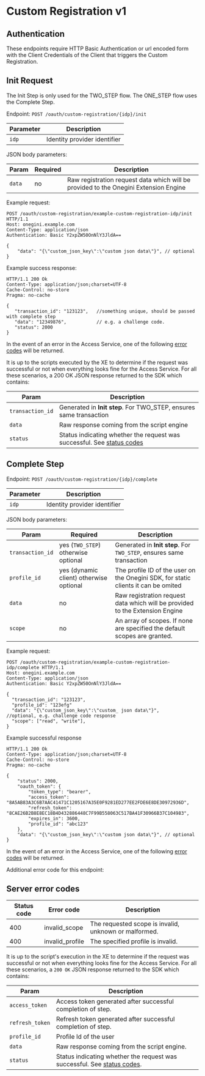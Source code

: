 # Custom Registration v1

## Authentication

These endpoints require HTTP Basic Authentication or url encoded form with the Client Credentials of the Client that 
triggers the Custom Registration. 

## Init Request
The Init Step is only used for the TWO_STEP flow. The ONE_STEP flow uses the Complete Step.

Endpoint: `POST /oauth/custom-registration/{idp}/init`

| Parameter | Description                  |
|-----------|------------------------------|
| `idp`     | Identity provider identifier |

JSON body parameters:

| Param   | Required  | Description                                                                          |
|---------|-----------|--------------------------------------------------------------------------------------|
| `data`  | no        | Raw registration request data which will be provided to the Onegini Extension Engine |

Example request:

```http
POST /oauth/custom-registration/example-custom-registration-idp/init HTTP/1.1
Host: onegini.example.com
Content-Type: application/json
Authentication: Basic Y2xpZW50OnNlY3JldA==

{
    "data": "{\"custom_json_key\":\"custom json data\"}", // optional
}
```


Example success response:
```http
HTTP/1.1 200 Ok
Content-Type: application/json;charset=UTF-8
Cache-Control: no-store
Pragma: no-cache

{
   "transaction_id": "123123",   //something unique, should be passed with complete step
   "data": "12349876",           // e.g. a challenge code.
   "status": 2000
}
```

In the event of an error in the Access Service, one of the following [error codes](#server-error-codes) will be returned.

It is up to the scripts executed by the XE to determine if the request was successful or not when everything looks fine for the Access Service. For all these
scenarios, a 200 OK JSON response returned to the SDK which contains:

| Param            | Description                                                                                              |
|------------------|----------------------------------------------------------------------------------------------------------|
| `transaction_id` | Generated in **Init step**. For TWO_STEP, ensures same transaction                                       |
| `data`           | Raw response coming from the script engine                                                               |
| `status`         | Status indicating whether the request was successful. See [status codes](#extension-engine-status-codes) |


## Complete Step
Endpoint: `POST /oauth/custom-registration/{idp}/complete`

| Parameter | Description                  |
|-----------|------------------------------|
| `idp`     | Identity provider identifier |

JSON body parameters:

| Param            | Required                                | Description                                                                        |
|------------------|-----------------------------------------|------------------------------------------------------------------------------------|
| `transaction_id` | yes (`TWO_STEP`) otherwise optional     | Generated in **Init step**. For `TWO_STEP`, ensures same transaction               |
| `profile_id`     | yes (dynamic client) otherwise optional | The profile ID of the user on the Onegini SDK, for static clients it can be omited |
| `data`           | no                                      | Raw registration request data which will be provided to the Extension Engine       |
| `scope`          | no                                      | An array of scopes. If none are specified the default scopes are granted.          |

Example request:
```http
POST /oauth/custom-registration/example-custom-registration-idp/complete HTTP/1.1
Host: onegini.example.com
Content-Type: application/json
Authentication: Basic Y2xpZW50OnNlY3JldA==

{
  "transaction_id": "123123",
  "profile_id": "123efg"
  "data": "{\"custom_json_key\":\"custom_ json data\"}",      //optional, e.g. challenge code response
  "scope": ["read", "write"],
}
```

Example successful response
```http
HTTP/1.1 200 Ok
Content-Type: application/json;charset=UTF-8
Cache-Control: no-store
Pragma: no-cache

{
    "status": 2000,
    "oauth_token": {
        "token_type": "bearer",
        "access_token": "8A5AB83A3C6B7AAC41471C1205167A35E0F9281ED277EE2FDE6E8DE30972936D",
        "refresh_token": "8CAE26B2B8E8EC18B4D432886448C7F99B558063C517BA41F30966B37C104983",
        "expires_in": 3600,
        "profile_id": "abc123"
    },
    "data": "{\"custom_json_key\":\"custom json data\"}", // optional
}
```

In the event of an error in the Access Service, one of the following [error codes](#server-error-codes) will be returned.

Additional error code for this endpoint:

## Server error codes
| Status code | Error code      | Description                                           |
|-------------|-----------------|-------------------------------------------------------|
| 400         | invalid_scope   | The requested scope is invalid, unknown or malformed. |
| 400         | invalid_profile | The specified profile is invalid.                     |

It is up to the script's execution in the XE to determine if the request was successful or not when everything looks fine for the Access Service. For all these
scenarios, a `200 OK` JSON response returned to the SDK which contains:

| Param           | Description                                                                                               |
|-----------------|-----------------------------------------------------------------------------------------------------------|
| `access_token`  | Access token generated after successful completion of step.                                               |
| `refresh_token` | Refresh token generated after successful completion of step.                                              |
| `profile_id`    | Profile Id of the user                                                                                    |
| `data`          | Raw response coming from the script engine.                                                               |
| `status`        | Status indicating whether the request was successful. See [status codes](#extension-engine-status-codes). |